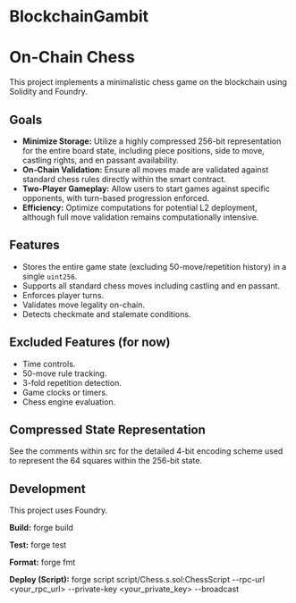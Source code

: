 # BlockchainGambit
# On-Chain Chess

This project implements a minimalistic chess game on the blockchain using Solidity and Foundry.

## Goals

-   **Minimize Storage:** Utilize a highly compressed 256-bit representation for the entire board state, including piece positions, side to move, castling rights, and en passant availability.
-   **On-Chain Validation:** Ensure all moves made are validated against standard chess rules directly within the smart contract.
-   **Two-Player Gameplay:** Allow users to start games against specific opponents, with turn-based progression enforced.
-   **Efficiency:** Optimize computations for potential L2 deployment, although full move validation remains computationally intensive.

## Features

-   Stores the entire game state (excluding 50-move/repetition history) in a single `uint256`.
-   Supports all standard chess moves including castling and en passant.
-   Enforces player turns.
-   Validates move legality on-chain.
-   Detects checkmate and stalemate conditions.

## Excluded Features (for now)

-   Time controls.
-   50-move rule tracking.
-   3-fold repetition detection.
-   Game clocks or timers.
-   Chess engine evaluation.

## Compressed State Representation

See the comments within src for the detailed 4-bit encoding scheme used to represent the 64 squares within the 256-bit state.

## Development

This project uses Foundry.

**Build:**
forge build

**Test:**
forge test

**Format:**
forge fmt

**Deploy (Script):**
forge script script/Chess.s.sol:ChessScript --rpc-url <your_rpc_url> --private-key <your_private_key> --broadcast


